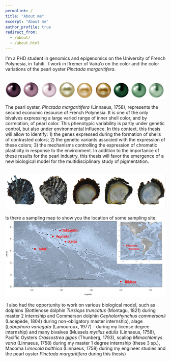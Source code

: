 ```yaml
---
permalink: /
title: "About me"
excerpt: "About me"
author_profile: true
redirect_from: 
  - /about/
  - /about.html
---
```


I'm a PHD student in genomics and epigenomics on the University of French Polynesia, in Tahiti.
​
I work in Ifremer of Vaira'o on the color and the color variations of the pearl oyster *Pinctada margaritifera*.

<br/><img src='/images/perles.png'>

The pearl oyster, *Pinctada margaritifera* (Linnaeus, 1758), represents the second
economic resource of French Polynesia. It is one of the only bivalves expressing a large
varied range of inner shell color, and by correlation, of pearl color. This phenotypic
variability is partly under genetic control, but also under environmental influence. In this
context, this thesis will allow to identify: 1) the genes expressed during the formation of shells
of contrasted colors; 2) the genetic variants associed with the expression of these colors; 3)
the mechanisms controlling the expression of chromatic plasticity in response to the
environment. In addition to the importance of these results for the pearl industry, this thesis
will favor the emergence of a new biological model for the multidisciplinary study of
pigmentation.

<br/><img src='/images/nacres.png'>

Is there a sampling map to show you the location of some sampling site:
<br/><img src='/images/carte.png'>

​
I also had the opportunity to work on various biological model, such as dolphins (Bottlenose dolphin *Tursiops truncatus* (Montagu, 1821) during master 2 internship and Commerson dolphin *Cephalorhynchus commersonii* (Lacépède, 1804) during non-obligatory master internship),
alage (*Lobophora variegata* (Lamouroux, 1977) - during my license degree internship) and many bivalves (Mussels *mytilus edulis* (Linnaeus, 1758), Pacific Oysters *Crassostrea gigas* (Thunberg, 1793), scallop *Mimachlamys varia* (Linnaeus, 1758) during my master 1 degree internship (these 3 sp.), Macoma *Limecola balthica* (Linnaeus, 1758) during my engineer studies and the pearl oyster *Pinctada margaritifera* during this thesis)



